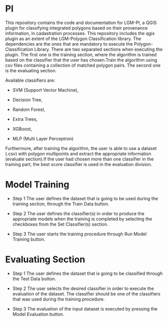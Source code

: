 # PI
This repository contains the code and documentation for LGM-PI,
a QGIS plugin for classifying integrated polygons based on their provenance information, in cadastration processes.
This repository includes the qgis plugin as an extent of the LGM-Polygon Classification library. The dependencies are 
the ones that are mandatory to execute the Polygon-Classification Library.
There are two separated sections when executing the plugin. The first one is the training section, where the algorithm is
trained based on the classifier that the user has chosen.Train the algorithm using csv files containing a collection of matched
polygon pairs. The second one is the evaluating section. 

Available classifiers are: 

 * SVM (Support Vector Machine),
  
 * Decision Tree,
  
 * Random Forest,
  
 * Extra Trees,
  
 * XGBoost,
  
  * MLP (Multi Layer Perceptron)
  
  
Furthermore, after training the algorithm, the user is able to use a dataset (.csv) with polygon multipoints and extract the appropriate
information (evaluate section).If the user had chosen more than one classifier in the training part, the best score classifier is used 
in the evaluation division.


# Model Training

* Step 1 
The user defines the dataset that is going to be used during the training section, through the Train Data button.

* Step 2
The user defines the classifier(s) in order to produce the appropriate models when the training is completed by selecting the 
checkboxes from the Set Classifier(s) section.

* Step 3
The user starts the training procedure through Run Model Training button.

# Evaluating Section

* Step 1
The user defines the dataset that is going to be classified through the Test Data button.

* Step 2
The user selects the desired classifier in order to execute the evaluation of the dataset. The classifier should be one of 
the classifiers that was used during the training procedure.

* Step 3 
The evaluation of the input dataset is executed by pressing the Model Evaluation button.


